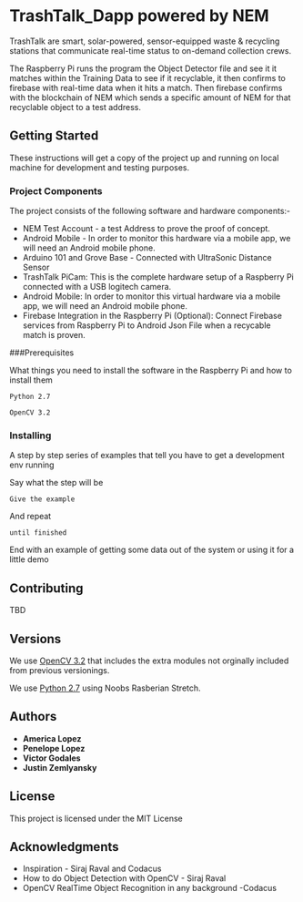 # TrashTalk_Dapp powered by NEM

TrashTalk are smart, solar-powered, sensor-equipped waste &amp; recycling stations that communicate real-time status to on-demand collection crews.

The Raspberry Pi runs the program the Object Detector file and see it it matches within the Training Data to see if it recyclable, it then confirms to firebase with real-time data when it hits a match. Then firebase confirms with the blockchain of NEM which sends a specific amount of NEM for that recyclable object to a test address.  

## Getting Started

These instructions will get a copy of the project up and running on local machine for development and testing purposes. 

### Project Components
The project consists of the following software and hardware components:-

* NEM Test Account - a test Address to prove the proof of concept. 
* Android Mobile - In order to monitor this hardware via a mobile app, we will need an Android mobile phone. 
* Arduino 101 and Grove Base - Connected with UltraSonic Distance Sensor
* TrashTalk PiCam: This is the complete hardware setup of a Raspberry Pi connected with a USB logitech camera. 
* Android Mobile: In order to monitor this virtual hardware via a mobile app, we will need an Android mobile phone.
* Firebase Integration in the Raspberry Pi (Optional): Connect Firebase services from Raspberry Pi to Android Json File when a recycable match is proven.


###Prerequisites

What things you need to install the software in the Raspberry Pi and how to install them

```
Python 2.7
```

```
OpenCV 3.2
```

### Installing

A step by step series of examples that tell you have to get a development env running

Say what the step will be

```
Give the example
```

And repeat

```
until finished
```

End with an example of getting some data out of the system or using it for a little demo

## Contributing

TBD

## Versions

We use [OpenCV 3.2](https://www.pyimagesearch.com/2017/09/04/raspbian-stretch-install-opencv-3-python-on-your-raspberry-pi/) that includes the extra modules not orginally included from previous versionings.

We use [Python 2.7](https://www.pyimagesearch.com/2017/09/04/raspbian-stretch-install-opencv-3-python-on-your-raspberry-pi/) using Noobs Rasberian Stretch. 


## Authors

* **America Lopez** 
* **Penelope Lopez** 
* **Victor Godales** 
* **Justin Zemlyansky**


## License

This project is licensed under the MIT License 

## Acknowledgments

* Inspiration - Siraj Raval and Codacus
* How to do Object Detection with OpenCV - Siraj Raval 
* OpenCV RealTime Object Recognition in any background -Codacus

